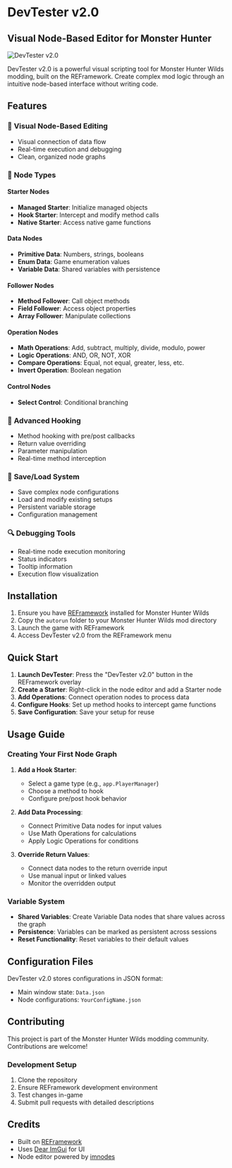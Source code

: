 # DevTester v2.0
## Visual Node-Based Editor for Monster Hunter

![DevTester v2.0](https://i.imgur.com/VpRqTvL.png)

DevTester v2.0 is a powerful visual scripting tool for Monster Hunter Wilds modding, built on the REFramework. Create complex mod logic through an intuitive node-based interface without writing code.

## Features

### 🎯 **Visual Node-Based Editing**
- Visual connection of data flow
- Real-time execution and debugging
- Clean, organized node graphs

### 🔧 **Node Types**

#### **Starter Nodes**
- **Managed Starter**: Initialize managed objects
- **Hook Starter**: Intercept and modify method calls
- **Native Starter**: Access native game functions

#### **Data Nodes**
- **Primitive Data**: Numbers, strings, booleans
- **Enum Data**: Game enumeration values
- **Variable Data**: Shared variables with persistence

#### **Follower Nodes**
- **Method Follower**: Call object methods
- **Field Follower**: Access object properties
- **Array Follower**: Manipulate collections

#### **Operation Nodes**
- **Math Operations**: Add, subtract, multiply, divide, modulo, power
- **Logic Operations**: AND, OR, NOT, XOR
- **Compare Operations**: Equal, not equal, greater, less, etc.
- **Invert Operation**: Boolean negation

#### **Control Nodes**
- **Select Control**: Conditional branching

### 🎣 **Advanced Hooking**
- Method hooking with pre/post callbacks
- Return value overriding
- Parameter manipulation
- Real-time method interception

### 💾 **Save/Load System**
- Save complex node configurations
- Load and modify existing setups
- Persistent variable storage
- Configuration management

### 🔍 **Debugging Tools**
- Real-time node execution monitoring
- Status indicators
- Tooltip information
- Execution flow visualization

## Installation

1. Ensure you have [REFramework](https://github.com/praydog/REFramework) installed for Monster Hunter Wilds
2. Copy the `autorun` folder to your Monster Hunter Wilds mod directory
3. Launch the game with REFramework
4. Access DevTester v2.0 from the REFramework menu

## Quick Start

1. **Launch DevTester**: Press the "DevTester v2.0" button in the REFramework overlay
2. **Create a Starter**: Right-click in the node editor and add a Starter node
3. **Add Operations**: Connect operation nodes to process data
4. **Configure Hooks**: Set up method hooks to intercept game functions
5. **Save Configuration**: Save your setup for reuse

## Usage Guide

### Creating Your First Node Graph

1. **Add a Hook Starter**:
   - Select a game type (e.g., `app.PlayerManager`)
   - Choose a method to hook
   - Configure pre/post hook behavior

2. **Add Data Processing**:
   - Connect Primitive Data nodes for input values
   - Use Math Operations for calculations
   - Apply Logic Operations for conditions

3. **Override Return Values**:
   - Connect data nodes to the return override input
   - Use manual input or linked values
   - Monitor the overridden output

### Variable System

- **Shared Variables**: Create Variable Data nodes that share values across the graph
- **Persistence**: Variables can be marked as persistent across sessions
- **Reset Functionality**: Reset variables to their default values

## Configuration Files

DevTester v2.0 stores configurations in JSON format:
- Main window state: `Data.json`
- Node configurations: `YourConfigName.json`

## Contributing

This project is part of the Monster Hunter Wilds modding community. Contributions are welcome!

### Development Setup
1. Clone the repository
2. Ensure REFramework development environment
3. Test changes in-game
4. Submit pull requests with detailed descriptions

## Credits

- Built on [REFramework](https://github.com/praydog/REFramework)
- Uses [Dear ImGui](https://github.com/ocornut/imgui) for UI
- Node editor powered by [imnodes](https://github.com/Nelarius/imnodes)